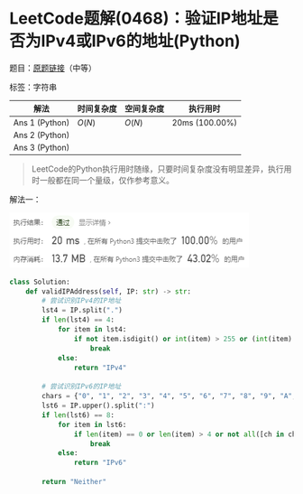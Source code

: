 # LeetCode题解(0468)：验证IP地址是否为IPv4或IPv6的地址(Python)

题目：[原题链接](https://leetcode-cn.com/problems/validate-ip-address/)（中等）

标签：字符串

| 解法           | 时间复杂度 | 空间复杂度 | 执行用时       |
| -------------- | ---------- | ---------- | -------------- |
| Ans 1 (Python) | $O(N)$     | $O(N)$     | 20ms (100.00%) |
| Ans 2 (Python) |            |            |                |
| Ans 3 (Python) |            |            |                |

>  LeetCode的Python执行用时随缘，只要时间复杂度没有明显差异，执行用时一般都在同一个量级，仅作参考意义。

解法一：

![LeetCode题解(0468)：截图1](LeetCode题解(0468)：截图1.png)

```python
class Solution:
    def validIPAddress(self, IP: str) -> str:
        # 尝试识别IPv4的IP地址
        lst4 = IP.split(".")
        if len(lst4) == 4:
            for item in lst4:
                if not item.isdigit() or int(item) > 255 or (int(item) != 0 and item[0] == "0") or (int(item) == 0 and len(item) > 1):
                    break
            else:
                return "IPv4"

        # 尝试识别IPv6的IP地址
        chars = {"0", "1", "2", "3", "4", "5", "6", "7", "8", "9", "A", "B", "C", "D", "E", "F"}
        lst6 = IP.upper().split(":")
        if len(lst6) == 8:
            for item in lst6:
                if len(item) == 0 or len(item) > 4 or not all([ch in chars for ch in item]):
                    break
            else:
                return "IPv6"

        return "Neither"
```